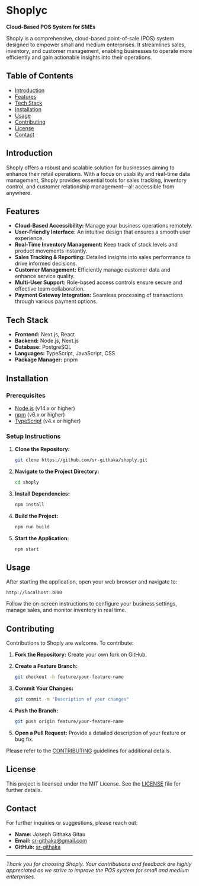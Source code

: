 # Shoplyc

**Cloud-Based POS System for SMEs**

Shoply is a comprehensive, cloud-based point-of-sale (POS) system designed to empower small and medium enterprises. It streamlines sales, inventory, and customer management, enabling businesses to operate more efficiently and gain actionable insights into their operations.

## Table of Contents

-   [Introduction](#introduction)
-   [Features](#features)
-   [Tech Stack](#tech-stack)
-   [Installation](#installation)
-   [Usage](#usage)
-   [Contributing](#contributing)
-   [License](#license)
-   [Contact](#contact)

## Introduction

Shoply offers a robust and scalable solution for businesses aiming to enhance their retail operations. With a focus on usability and real-time data management, Shoply provides essential tools for sales tracking, inventory control, and customer relationship management—all accessible from anywhere.

## Features

-   **Cloud-Based Accessibility:** Manage your business operations remotely.
-   **User-Friendly Interface:** An intuitive design that ensures a smooth user experience.
-   **Real-Time Inventory Management:** Keep track of stock levels and product movements instantly.
-   **Sales Tracking & Reporting:** Detailed insights into sales performance to drive informed decisions.
-   **Customer Management:** Efficiently manage customer data and enhance service quality.
-   **Multi-User Support:** Role-based access controls ensure secure and effective team collaboration.
-   **Payment Gateway Integration:** Seamless processing of transactions through various payment options.

## Tech Stack

-   **Frontend:** Next.js, React
-   **Backend:** Node.js, Next.js
-   **Database:** PostgreSQL
-   **Languages:** TypeScript, JavaScript, CSS
-   **Package Manager:** pnpm

## Installation

### Prerequisites

-   [Node.js](https://nodejs.org/) (v14.x or higher)
-   [npm](https://www.npmjs.com/) (v6.x or higher)
-   [TypeScript](https://www.typescriptlang.org/) (v4.x or higher)

### Setup Instructions

1. **Clone the Repository:**

    ```bash
    git clone https://github.com/sr-githaka/shoply.git
    ```

2. **Navigate to the Project Directory:**

    ```bash
    cd shoply
    ```

3. **Install Dependencies:**

    ```bash
    npm install
    ```

4. **Build the Project:**

    ```bash
    npm run build
    ```

5. **Start the Application:**

    ```bash
    npm start
    ```

## Usage

After starting the application, open your web browser and navigate to:

```
http://localhost:3000
```

Follow the on-screen instructions to configure your business settings, manage sales, and monitor inventory in real time.

## Contributing

Contributions to Shoply are welcome. To contribute:

1. **Fork the Repository:** Create your own fork on GitHub.
2. **Create a Feature Branch:**

    ```bash
    git checkout -b feature/your-feature-name
    ```

3. **Commit Your Changes:**

    ```bash
    git commit -m "Description of your changes"
    ```

4. **Push the Branch:**

    ```bash
    git push origin feature/your-feature-name
    ```

5. **Open a Pull Request:** Provide a detailed description of your feature or bug fix.

Please refer to the [CONTRIBUTING](CONTRIBUTING.md) guidelines for additional details.

## License

This project is licensed under the MIT License. See the [LICENSE](LICENSE) file for further details.

## Contact

For further inquiries or suggestions, please reach out:

-   **Name:** Joseph Githaka Gitau
-   **Email:** [sr-githaka@gmail.com](mailto:sr-githaka@gmail.com)
-   **GitHub:** [sr-githaka](https://github.com/sr-githaka)

---

_Thank you for choosing Shoply. Your contributions and feedback are highly appreciated as we strive to improve the POS system for small and medium enterprises._
